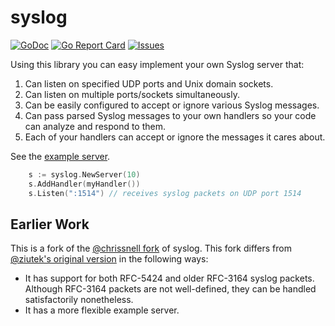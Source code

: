 # syslog

[![GoDoc](https://img.shields.io/badge/api-Godoc-blue.svg)](https://pkg.go.dev/github.com/rickb777/syslog)
[![Go Report Card](https://goreportcard.com/badge/github.com/rickb777/syslog)](https://goreportcard.com/report/github.com/rickb777/syslog)
[![Issues](https://img.shields.io/github/issues/rickb777/syslog.svg)](https://github.com/rickb777/syslog/issues)

Using this library you can easy implement your own Syslog server that:

1. Can listen on specified UDP ports and Unix domain sockets.
2. Can listen on multiple ports/sockets simultaneously.
3. Can be easily configured to accept or ignore various Syslog messages.
4. Can pass parsed Syslog messages to your own handlers so your code can analyze and respond to them.
5. Each of your handlers can accept or ignore the messages it cares about.

See the [example server](https://github.com/rickb777/syslog/blob/master/example_server/main.go).

```go
	s := syslog.NewServer(10)
	s.AddHandler(myHandler())
	s.Listen(":1514") // receives syslog packets on UDP port 1514
```

## Earlier Work

This is a fork of the [@chrissnell fork](https://github.com/chrissnell/syslog) of syslog.  This fork differs from [@ziutek's original version](https://github.com/ziutek/syslog) in the following ways:

- It has support for both RFC-5424 and older RFC-3164 syslog packets. Although RFC-3164 packets are not well-defined, they can be handled satisfactorily nonetheless.
- It has a more flexible example server.


